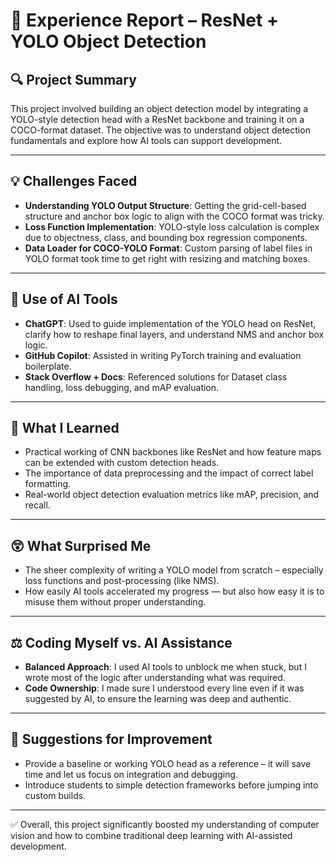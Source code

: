 # 🧠 Experience Report – ResNet + YOLO Object Detection

## 🔍 Project Summary
This project involved building an object detection model by integrating a YOLO-style detection head with a ResNet backbone and training it on a COCO-format dataset. The objective was to understand object detection fundamentals and explore how AI tools can support development.

---

## 💡 Challenges Faced

- **Understanding YOLO Output Structure**: Getting the grid-cell-based structure and anchor box logic to align with the COCO format was tricky.
- **Loss Function Implementation**: YOLO-style loss calculation is complex due to objectness, class, and bounding box regression components.
- **Data Loader for COCO-YOLO Format**: Custom parsing of label files in YOLO format took time to get right with resizing and matching boxes.

---

## 🤖 Use of AI Tools

- **ChatGPT**: Used to guide implementation of the YOLO head on ResNet, clarify how to reshape final layers, and understand NMS and anchor box logic.
- **GitHub Copilot**: Assisted in writing PyTorch training and evaluation boilerplate.
- **Stack Overflow + Docs**: Referenced solutions for Dataset class handling, loss debugging, and mAP evaluation.

---

## 📘 What I Learned

- Practical working of CNN backbones like ResNet and how feature maps can be extended with custom detection heads.
- The importance of data preprocessing and the impact of correct label formatting.
- Real-world object detection evaluation metrics like mAP, precision, and recall.

---

## 😲 What Surprised Me

- The sheer complexity of writing a YOLO model from scratch – especially loss functions and post-processing (like NMS).
- How easily AI tools accelerated my progress — but also how easy it is to misuse them without proper understanding.

---

## ⚖️ Coding Myself vs. AI Assistance

- **Balanced Approach**: I used AI tools to unblock me when stuck, but I wrote most of the logic after understanding what was required.
- **Code Ownership**: I made sure I understood every line even if it was suggested by AI, to ensure the learning was deep and authentic.

---

## 🧠 Suggestions for Improvement

- Provide a baseline or working YOLO head as a reference – it will save time and let us focus on integration and debugging.
- Introduce students to simple detection frameworks before jumping into custom builds.

---

✅ Overall, this project significantly boosted my understanding of computer vision and how to combine traditional deep learning with AI-assisted development.
